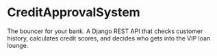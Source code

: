 # CreditApprovalSystem
The bouncer for your bank. A Django REST API that checks customer history, calculates credit scores, and decides who gets into the VIP loan lounge.
